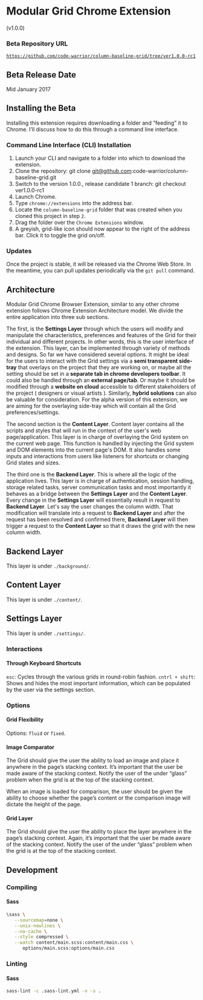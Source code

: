 # Modular Grid Chrome Extension
(v1.0.0)

### Beta Repository URL
[`https://github.com/code-warrior/column-baseline-grid/tree/ver1.0.0-rc1`](https://github.com/code-warrior/column-baseline-grid/tree/ver1.0.0-rc1)

## Beta Release Date
Mid January 2017

## Installing the Beta
Installing this extension requires downloading a folder and “feeding” it to Chrome. I’ll discuss how to do this through a command line interface.

### Command Line Interface (CLI) Installation
1. Launch your CLI and navigate to a folder into which to download the extension.
2. Clone the repository:
       git clone git@github.com:code-warrior/column-baseline-grid.git
3. Switch to the version 1.0.0., release candidate 1 branch:
       git checkout ver1.0.0-rc1
4. Launch Chrome.
5. Type `chrome://extensions` into the address bar.
6. Locate the `column-baseline-grid` folder that was created when you cloned this project in step `2`.
7. Drag the folder over the `Chrome Extensions` window.
8. A greyish, grid-like icon should now appear to the right of the address bar. Click it to toggle the grid on/off.

### Updates
Once the project is stable, it will be released via the Chrome Web Store. In the meantime, you can pull updates periodically via the `git pull` command.

## Architecture
Modular Grid Chrome Browser Extension, similar to any other chrome extension follows Chrome Extension Architecture model. We divide the entire application into three sub sections.

The first, is the **Settings Layer** through which the users will modify and manipulate the characteristics, preferences and features of the Grid for their individual and different projects. In other words, this is the user interface of the extension. This layer, can be implemented through variety of methods and designs. So far we have considered several options. It might be ideal for the users to interact with the Grid settings via a **semi transparent side-tray** that overlays on the project that they are working on, or maybe all the setting should be set in a **separate tab in chrome developers toolbar**. It could also be handled through an **external page/tab**. Or maybe it should be modified through a **website on cloud** accessible to different stakeholders of the project ( designers or visual artists ). Similarly, **hybrid solutions** can also be valuable for consideration. For the alpha version of this extension, we are aiming for the overlaying side-tray which will contain all the Grid preferences/settings.

The second section is the **Content Layer**. Content layer contains all the scripts and styles that will run in the context of the user's web page/application. This layer is in charge of overlaying the Grid system on the current web page. This function is handled by injecting the Grid system and DOM elements into the current page's DOM. It also handles some inputs and interactions from users like listeners for shortcuts or changing Grid states and sizes.

The third one is the **Backend Layer**. This is where all the logic of the application lives. This layer is in charge of authentication, session handling, storage related tasks, server communication tasks and most importantly it behaves as a bridge between the **Settings Layer** and the **Content Layer**. Every change in the **Settings Layer** will essentially result in request to **Backend Layer**. Let's say the user changes the column width. That modification will translate into a request to **Backend Layer** and after the request has been resolved and confirmed there, **Backend Layer** will then trigger a request to the **Content Layer** so that it draws the grid with the new column width.

## Backend Layer
This layer is under `./background/`.

## Content Layer
This layer is under `./content/`.

## Settings Layer
This layer is under `./settings/`.

### Interactions

#### Through Keyboard Shortcuts
`esc`: Cycles through the various grids in round-robin fashion.
`cntrl + shift`: Shows and hides the most important information, which can be populated by the user via the settings section.

### Options

#### Grid Flexibility
Options: `fluid` or `fixed`.

#### Image Comparator
The Grid should give the user the ability to load an image and place it anywhere in the page’s stacking context. It’s important that the user be made aware of the stacking context. Notify the user of the under “glass” problem when the grid is at the top of the stacking context.

When an image is loaded for comparison, the user should be given the ability to choose whether the page’s content or the comparison image will dictate the height of the page.

#### Grid Layer
The Grid should give the user the ability to place the layer anywhere in the page’s stacking context. Again, it’s important that the user be made aware of the stacking context. Notify the user of the under “glass” problem when the grid is at the top of the stacking context.

## Development

### Compiling

#### Sass
````bash
\sass \
   --sourcemap=none \
   --unix-newlines \
   --no-cache \
   --style compressed \
   --watch content/main.scss:content/main.css \
      options/main.scss:options/main.css
````

### Linting

#### Sass
````bash
sass-lint -c .sass-lint.yml -v -s .
````
